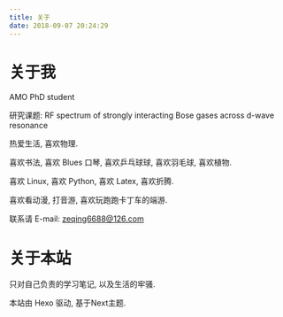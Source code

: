 ```yaml
---
title: 关于
date: 2018-09-07 20:24:29
---
```

# 关于我

AMO PhD student

研究课题: RF spectrum of strongly interacting Bose gases across d-wave resonance

热爱生活, 喜欢物理.

喜欢书法, 喜欢 Blues 口琴, 喜欢乒乓球球, 喜欢羽毛球, 喜欢植物. 

喜欢 Linux, 喜欢 Python, 喜欢 Latex, 喜欢折腾.

喜欢看动漫, 打音游, 喜欢玩跑跑卡丁车的端游.

联系请 E-mail: zeqing6688@126.com

# 关于本站

只对自己负责的学习笔记, 以及生活的牢骚. 

本站由 Hexo 驱动, 基于Next主题.